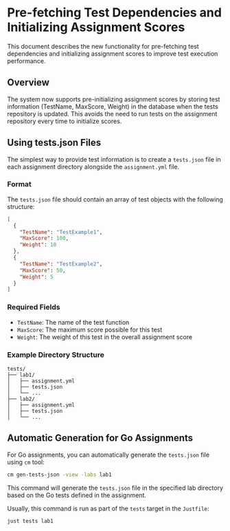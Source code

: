 # Pre-fetching Test Dependencies and Initializing Assignment Scores

This document describes the new functionality for pre-fetching test dependencies and initializing assignment scores to improve test execution performance.

## Overview

The system now supports pre-initializing assignment scores by storing test information (TestName, MaxScore, Weight) in the database when the tests repository is updated. This avoids the need to run tests on the assignment repository every time to initialize scores.

## Using tests.json Files

The simplest way to provide test information is to create a `tests.json` file in each assignment directory alongside the `assignment.yml` file.

### Format

The `tests.json` file should contain an array of test objects with the following structure:

```json
[
  {
    "TestName": "TestExample1",
    "MaxScore": 100,
    "Weight": 10
  },
  {
    "TestName": "TestExample2",
    "MaxScore": 50,
    "Weight": 5
  }
]
```

### Required Fields

- `TestName`: The name of the test function
- `MaxScore`: The maximum score possible for this test
- `Weight`: The weight of this test in the overall assignment score

### Example Directory Structure

```text
tests/
├── lab1/
│   ├── assignment.yml
│   ├── tests.json
│   └── ...
├── lab2/
│   ├── assignment.yml
│   ├── tests.json
│   └── ...
```

## Automatic Generation for Go Assignments

For Go assignments, you can automatically generate the `tests.json` file using `cm` tool:

```sh
cm gen-tests-json -view -labs lab1
```

This command will generate the `tests.json` file in the specified lab directory based on the Go tests defined in the assignment.

Usually, this command is run as part of the `tests` target in the `Justfile`:

```sh
just tests lab1
```
